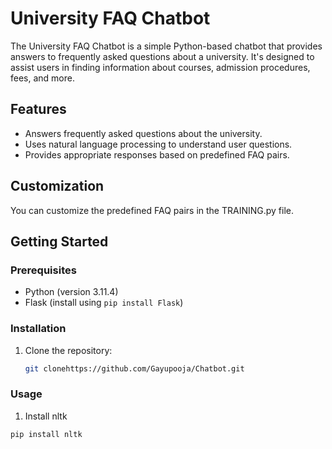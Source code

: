 # University FAQ Chatbot

The University FAQ Chatbot is a simple Python-based chatbot that provides answers to frequently asked questions about a university. It's designed to assist users in finding information about courses, admission procedures, fees, and more.

## Features

- Answers frequently asked questions about the university.
- Uses natural language processing to understand user questions.
- Provides appropriate responses based on predefined FAQ pairs.

## Customization
You can customize the predefined FAQ pairs in the TRAINING.py file.

## Getting Started

### Prerequisites

- Python (version 3.11.4)
- Flask (install using `pip install Flask`)

### Installation

1. Clone the repository:
   ```bash
   git clonehttps://github.com/Gayupooja/Chatbot.git
### Usage

1. Install nltk
  ```bash
pip install nltk







      
